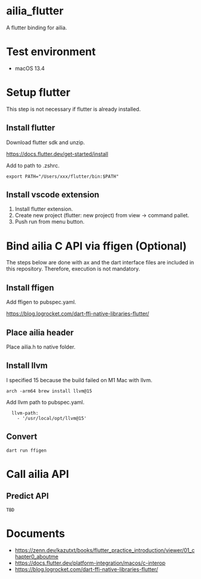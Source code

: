 # ailia_flutter

A flutter binding for ailia.

# Test environment

- macOS 13.4

# Setup flutter

This step is not necessary if flutter is already installed.

## Install flutter

Download flutter sdk and unzip.

https://docs.flutter.dev/get-started/install

Add to path to .zshrc.

```
export PATH="/Users/xxx/flutter/bin:$PATH"
```

## Install vscode extension

1. Install flutter extension.
2. Create new project (flutter: new project) from view -> command pallet.
3. Push run from menu button.

# Bind ailia C API via ffigen (Optional)

The steps below are done with ax and the dart interface files are included in this repository. Therefore, execution is not mandatory.

## Install ffigen

Add ffigen to pubspec.yaml.

https://blog.logrocket.com/dart-ffi-native-libraries-flutter/

## Place ailia header

Place ailia.h to native folder.

## Install llvm

I specified 15 because the build failed on M1 Mac with llvm.

```
arch -arm64 brew install llvm@15
```

Add llvm path to pubspec.yaml.

```
  llvm-path:
    - '/usr/local/opt/llvm@15'
```

## Convert

```
dart run ffigen
```

# Call ailia API

## Predict API

```
TBD
```

# Documents

- https://zenn.dev/kazutxt/books/flutter_practice_introduction/viewer/01_chapter0_aboutme
- https://docs.flutter.dev/platform-integration/macos/c-interop
- https://blog.logrocket.com/dart-ffi-native-libraries-flutter/
